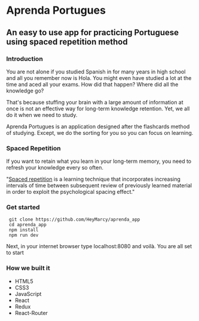 # Aprenda Portugues

## An easy to use app for practicing Portuguese using spaced repetition method

### Introduction

You are not alone if you studied Spanish in for many years in high school and
all you remember now is Hola. You might even have studied a lot at the time and
aced all your exams. How did that happen? Where did all the knowledge go?

That's because stuffing your brain with a large amount of information at once is
not an effective way for long-term knowledge retention. Yet, we all do it when
we need to study.

Aprenda Portugues is an application designed after the flashcards method of
studying. Except, we do the sorting for you so you can focus on learning.

### Spaced Repetition

If you want to retain what you learn in your long-term memory, you need to
refresh your knowledge every so often.

"[Spaced repetition](https://en.wikipedia.org/wiki/Spaced_repetition) is a
learning technique that incorporates increasing intervals of time between
subsequent review of previously learned material in order to exploit the
psychological spacing effect."

### Get started

```shell
 git clone https://github.com/HeyMarcy/aprenda_app
 cd aprenda_app
 npm install
 npm run dev
```
Next, in your internet browser type localhost:8080 and voilà. You are all set to start

### How we built it
 * HTML5
 * CSS3
 * JavaScript
 * React
 * Redux
 * React-Router
